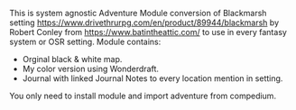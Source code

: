 This is system agnostic Adventure Module conversion of Blackmarsh setting https://www.drivethrurpg.com/en/product/89944/blackmarsh by Robert Conley from https://www.batintheattic.com/ to use in every fantasy system or OSR setting.
Module contains:
- Orginal black & white map.
- My color version using Wonderdraft.
- Journal with linked Journal Notes to every location mention in setting.  
  
You only need to install module and import adventure from compedium.

